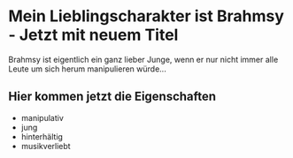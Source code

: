 # Mein Lieblingscharakter ist Brahmsy - Jetzt mit neuem Titel

Brahmsy ist eigentlich ein ganz lieber Junge, wenn er nur nicht immer alle Leute um sich herum manipulieren würde...

## Hier kommen jetzt die Eigenschaften
* manipulativ
* jung
* hinterhältig
* musikverliebt
